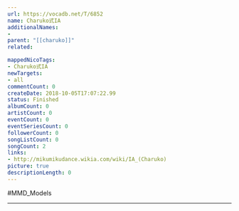 ```yaml
---
url: https://vocadb.net/T/6852
name: Charuko式IA
additionalNames: 
- 
parent: "[[charuko]]"
related:

mappedNicoTags:
- Charuko式IA
newTargets:
- all
commentCount: 0
createDate: 2018-10-05T17:07:22.99
status: Finished
albumCount: 0
artistCount: 0
eventCount: 0
eventSeriesCount: 0
followerCount: 0
songListCount: 0
songCount: 2
links: 
- http://mikumikudance.wikia.com/wiki/IA_(Charuko)
picture: true
descriptionLength: 0
---
```


#MMD_Models



---

